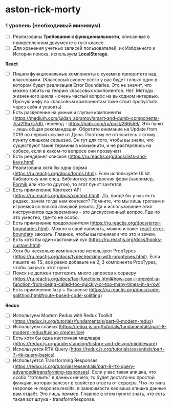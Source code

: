 # aston-rick-morty
### **1 уровень (необходимый минимум)**

- [ ]  Реализованы **Требования к функциональности**, описанные в прикрепленном документе в гугл классе.
- [ ]  Для хранения учетных записей пользователей, их Избранного и Истории поиска, используем **LocalStorage**.

**React**

- [ ]  Пишем функциональные компоненты c хуками в приоритете над классовыми. (Классовый скорее всего у вас будет только один в котором будет реализация Error Boundaries. Это не значит, что можно забить на теорию классовых компонентов. Нет. Методы жизненного цикла - очень частый вопрос на выходном интервью. Прочую инфу по классовым компонентам тоже стоит пропустить через себя и усвоить)
- [ ]  Есть разделение на умные и глупые компоненты (https://medium.com/@dan_abramov/smart-and-dumb-components-7ca2f9a7c7d0, перевод - https://habr.com/ru/post/266559/. Это пункт - лишь общая рекомендация. Обратите внимание на Update from 2019 по первой ссылке от Дэна. Поэтому не относитесь к этому пункту слишком серьезно. Он тут для того, чтобы вы знали, что существуют такие термины в комьюнити, и не растерялись на собесе, если в каком-то вопросе они прозвучат)
- [ ]  Есть рендеринг списков (https://ru.reactjs.org/docs/lists-and-keys.html)
- [ ]  Реализована хотя бы одна форма (https://ru.reactjs.org/docs/forms.html). Если используете UI kit библиотеку или спец. библиотеку построения форм (например, [Formik](https://formik.org/) или что-то другое), то этот пункт зачтется.
- [ ]  Есть применение Контекст API (https://ru.reactjs.org/docs/context.html). Да, вроде бы у нас есть ридакс, зачем тогда нам контекст? Помните, что мы лишь трогаем и играемся со всякой апишкой реакта. Да и использование этих инструментов одновременно - это дискуссионный вопрос. Где-то это уместно, где-то не особо.
- [ ]  Есть применение предохранителя (https://ru.reactjs.org/docs/error-boundaries.html). Можно и свой написать, можно и пакет [react-error-boundary](https://www.npmjs.com/package/react-error-boundary) заюзать. Главное, чтобы вы понимали что это и зачем.
- [ ]  Есть хотя бы один кастомный хук (https://ru.reactjs.org/docs/hooks-custom.html)
- [ ]  Хотя бы несколько компонентов используют PropTypes (https://ru.reactjs.org/docs/typechecking-with-proptypes.html). Если пишите на TS, всё равно добавьте на 2, 3 компонента PropTypes, чтобы закрыть этот пункт.
- [ ]  Поиск не должен триггерить много запросов к серверу (https://ru.reactjs.org/docs/faq-functions.html#how-can-i-prevent-a-function-from-being-called-too-quickly-or-too-many-times-in-a-row)
- [ ]  Есть применение lazy + Suspense (https://ru.reactjs.org/docs/code-splitting.html#route-based-code-splitting)

**Redux**

- [ ]  Используем Modern Redux with Redux Toolkit (https://redux.js.org/tutorials/fundamentals/part-8-modern-redux)
- [ ]  Используем слайсы (https://redux.js.org/tutorials/fundamentals/part-8-modern-redux#using-createslice)
- [ ]  Есть хотя бы одна кастомная мидлвара (https://redux.js.org/understanding/history-and-design/middleware)
- [ ]  Используется RTK Query (https://redux.js.org/tutorials/essentials/part-7-rtk-query-basics)
- [ ]  Используется Transforming Responses (https://redux.js.org/tutorials/essentials/part-8-rtk-query-advanced#transforming-responses). Если у вас такая апишка, что особо “готовить” в данных нечего, то будет достаточно простой функции, которая залезет в свойство ответа от сервера. Что-то типа response ⇒ response.results, в зависимости как ваша апишка данные вам отдаёт. Это лишь пример. Главное в этом пункте знать, что есть такая вот штука - transformResponse.